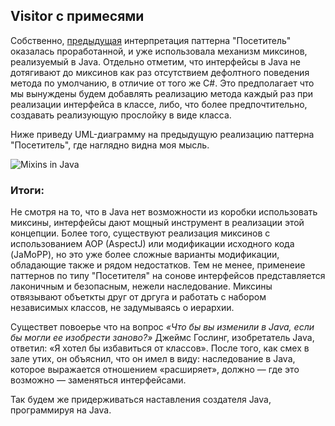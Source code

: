 ## Visitor с примесями

Собственно, [предыдущая](https://github.com/Starbreaker84/HardWork/tree/main/Resources/Lesson07/visitor) интерпретация паттерна "Посетитель" оказалась проработанной, и уже использовала механизм миксинов, реализуемый в Java.
Отдельно отметим, что интерфейсы в Java не дотягивают до миксинов как раз отсутствием дефолтного поведения метода по умолчанию, в отличие от того же C#. Это предполагает что мы вынуждены будем добавлять реализацию метода каждый раз при реализации интерфейса в классе, либо, что более предпочтительно, создавать реализующую прослойку в виде класса.

Ниже приведу UML-диаграмму на предыдущую реализацию паттерна "Посетитель", где наглядно видна моя мысль.


![Mixins in Java](https://i.ibb.co/YRN8HpV/Screenshot-from-2023-09-25-10-10-58.png)

### Итоги:
Не смотря на то, что в Java нет возможности из коробки использовать миксины, интерфейсы дают мощный инструмент в реализации этой концепции. Более того, существуют реализация миксинов с использованием AOP (AspectJ) или модификации исходного кода (JaMoPP), но это уже более сложные варианты модификации, обладающие также и рядом недостатков.
Тем не менее, применеие паттернов по типу "Посетителя" на сонове интерфейсов представляется лаконичным и безопасным, нежели наследование. Миксины отвязывают объеткты друг от дргуга и работать с набором независимых классов, не задумываясь о иерархии. 

Существет повоерье что на вопрос *«Что бы вы изменили в Java, если бы могли ее изобрести заново?»* Джеймс Гослинг, изобретатель Java, ответил: «Я хотел бы избавиться от классов». После того, как смех в зале утих, он объяснил, что он имел в виду: наследование в Java, которое выражается отношением «расширяет», должно — где это возможно — заменяться интерфейсами.

Так будем же придерживаться наставления создателя Java, программируя на Java.
